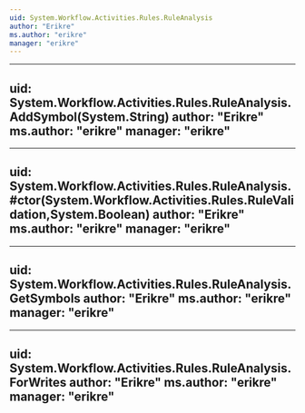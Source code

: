 ```yaml
---
uid: System.Workflow.Activities.Rules.RuleAnalysis
author: "Erikre"
ms.author: "erikre"
manager: "erikre"
---
```


---
uid: System.Workflow.Activities.Rules.RuleAnalysis.AddSymbol(System.String)
author: "Erikre"
ms.author: "erikre"
manager: "erikre"
---

---
uid: System.Workflow.Activities.Rules.RuleAnalysis.#ctor(System.Workflow.Activities.Rules.RuleValidation,System.Boolean)
author: "Erikre"
ms.author: "erikre"
manager: "erikre"
---

---
uid: System.Workflow.Activities.Rules.RuleAnalysis.GetSymbols
author: "Erikre"
ms.author: "erikre"
manager: "erikre"
---

---
uid: System.Workflow.Activities.Rules.RuleAnalysis.ForWrites
author: "Erikre"
ms.author: "erikre"
manager: "erikre"
---
